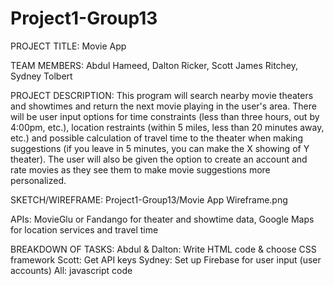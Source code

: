 # Project1-Group13

PROJECT TITLE: Movie App

TEAM MEMBERS: Abdul Hameed, Dalton Ricker, Scott James Ritchey, Sydney Tolbert

PROJECT DESCRIPTION: This program will search nearby movie theaters and showtimes and return the next movie playing in the user's area. There will be user input options for time constraints (less than three hours, out by 4:00pm, etc.), location restraints (within 5 miles, less than 20 minutes away, etc.) and possible calculation of travel time to the theater when making suggestions (if you leave in 5 minutes, you can make the X showing of Y theater). The user will also be given the option to create an account and rate movies as they see them to make movie suggestions more personalized.

SKETCH/WIREFRAME: Project1-Group13/Movie App Wireframe.png

APIs: MovieGlu or Fandango for theater and showtime data, Google Maps for location services and travel time

BREAKDOWN OF TASKS: 
Abdul & Dalton: Write HTML code & choose CSS framework
Scott: Get API keys
Sydney: Set up Firebase for user input (user accounts)
All: javascript code
